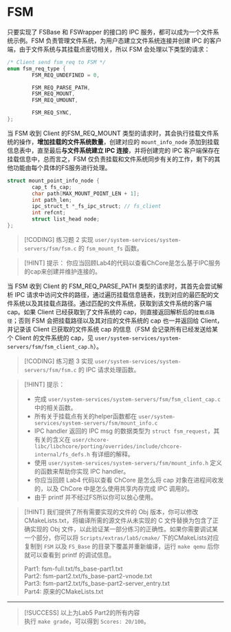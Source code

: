 # FSM

<!-- toc -->

只要实现了 FSBase 和 FSWrapper 的接口的 IPC 服务，都可以成为一个文件系统示例。FSM 负责管理文件系统，为用户态建立文件系统连接并创建 IPC 的客户端，由于文件系统与其挂载点密切相关，所以 FSM 会处理以下类型的请求：

```C
/* Client send fsm_req to FSM */
enum fsm_req_type {
        FSM_REQ_UNDEFINED = 0,

        FSM_REQ_PARSE_PATH,
        FSM_REQ_MOUNT,
        FSM_REQ_UMOUNT,

        FSM_REQ_SYNC,
};
```

当 FSM 收到 Client 的FSM_REQ_MOUNT 类型的请求时，其会执行挂载文件系统的操作，**增加挂载的文件系统数量**，创建对应的 `mount_info_node` 添加到挂载信息表中，直至最后**与文件系统建立 IPC 连接**，并将创建完的 IPC 客户端保存在挂载信息中，总而言之，FSM 仅负责挂载和文件系统同步有关的工作，剩下的其他功能由每个具体的FS服务进行处理。

```c
struct mount_point_info_node {
        cap_t fs_cap;
        char path[MAX_MOUNT_POINT_LEN + 1];
        int path_len;
        ipc_struct_t *_fs_ipc_struct; // fs_client
        int refcnt;
        struct list_head node;
};

```

> [!CODING] 练习题 2
> 实现 `user/system-services/system-servers/fsm/fsm.c` 的 `fsm_mount_fs` 函数。


> [!HINT] 提示：
> 你应当回顾Lab4的代码以查看ChCore是怎么基于IPC服务的cap来创建并维护连接的。

当 FSM 收到 Client 的 FSM_REQ_PARSE_PATH 类型的请求时，其首先会尝试解析 IPC 请求中访问文件的路径，通过遍历挂载信息链表，找到对应的最匹配的文件系统以及其挂载点路径。通过匹配的文件系统，获取到该文件系统的客户端 cap。如果 Client 已经获取到了文件系统的 cap，则直接返回解析后的`挂载点路径`；否则 FSM 会把挂载路径以及其对应的文件系统的 cap 也一并返回给 Client，并记录该 Client 已获取的文件系统 cap 的信息（FSM 会记录所有已经发送给某个 Client 的文件系统的 cap，见 `user/system-services/system-servers/fsm/fsm_client_cap.h`）。

> [!CODING] 练习题 3
> 实现 `user/system-services/system-servers/fsm/fsm.c` 的 IPC 请求处理函数。


> [!HINT] 提示：
>
> * 完成 `user/system-services/system-servers/fsm/fsm_client_cap.c` 中的相关函数。
> * 所有关于挂载点有关的helper函数都在 `user/system-services/system-servers/fsm/mount_info.c`
> * IPC handler 返回的 IPC msg 的数据类型为 `struct fsm_request`，其有关的含义在 `user/chcore-libc/libchcore/porting/overrides/include/chcore-internal/fs_defs.h` 有详细的解释。
> * 使用 `user/system-services/system-servers/fsm/mount_info.h` 定义的函数来帮助你实现 IPC handler。
> * 你应当回顾 Lab4 代码以查看 ChCore 是怎么将 cap 对象在进程间收发的，以及 ChCore 中是怎么使用共享内存完成 IPC 调用的。
> * 由于 printf 并不经过FS所以你可以放心使用。


> [!HINT]
> 我们提供了所有需要实现的文件的 Obj 版本，你可以修改 CMakeLists.txt，将编译所需的源文件从未实现的 C 文件替换为包含了正确实现的 Obj 文件，以此验证某一部分练习的正确性。如果你需要调试某一个部分，你可以将 `Scripts/extras/lab5/cmake/` 下的CMakeLists对应复制到 `FSM` 以及 `FS_Base` 的目录下覆盖并重新编译，运行 `make qemu` 后你就可以查看到 printf 的调试信息。
>
> Part1: fsm-full.txt/fs_base-part1.txt  
> Part2: fsm-part2.txt/fs_base-part2-vnode.txt  
> Part3: fsm-part2.txt/fs_base-part2-server_entry.txt  
> Part4: 原来的CMakeLists.txt

---

> [!SUCCESS]
> 以上为Lab5 Part2的所有内容  
> 执行 `make grade`，可以得到 `Scores: 20/100`。

